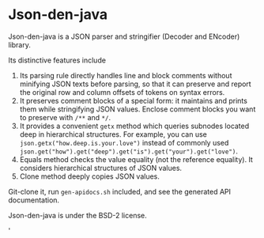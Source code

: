 Json-den-java
=============
Json-den-java is a JSON parser and stringifier (Decoder and ENcoder) library.

Its distinctive features include

1. Its parsing rule directly handles line and block comments without minifying JSON texts before parsing,
    so that it can preserve and report the original row and column offsets of tokens on syntax errors.
2. It preserves comment blocks of a special form: it maintains and prints them while stringifying JSON values.
    Enclose comment blocks you want to preserve with `/**` and `*/`.
3. It provides a convenient `getx` method which queries subnodes located deep in hierarchical structures.
    For example, you can use `json.getx("how.deep.is.your.love")` instead of commonly used
    `json.get("how").get("deep").get("is").get("your").get("love")`.
4. Equals method checks the value equality (not the reference equality).
    It considers hierarchical structures of JSON values.
5. Clone method deeply copies JSON values.

Git-clone it, run `gen-apidocs.sh` included, and see the generated API documentation.

Json-den-java is under the BSD-2 license.

'
